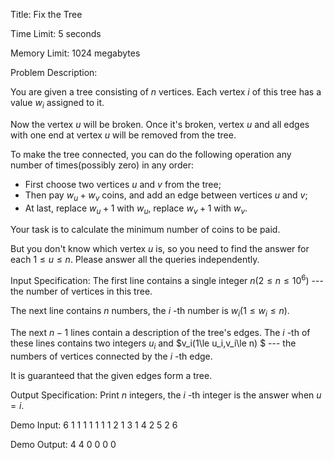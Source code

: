 Title: Fix the Tree

Time Limit:  5 seconds

Memory Limit:  1024 megabytes

Problem Description:

You are given a tree consisting of $n$ vertices. Each vertex $i$ of this tree has a value $w_i$ assigned to it.

Now the vertex $u$ will be broken. Once it's broken, vertex $u$ and all edges with one end at vertex $u$ will be removed from the tree.

To make the tree connected, you can do the following operation any number of times(possibly zero) in any order:

- First choose two vertices $u$ and $v$ from the tree;
- Then pay $w_u+w_v$ coins, and add an edge between vertices $u$ and $v$;
- At last, replace $w_u+1$ with $w_u$, replace $w_v+1$ with $w_v$.

Your task is to calculate the minimum number of coins to be paid.

But you don't know which vertex $u$ is, so you need to find the answer for each $1\le u\le n$. Please answer all the queries independently.

Input Specification:
The first line contains a single integer $n(2\le n\le 10^6)$ --- the number of vertices in this tree.

The next line contains $n$ numbers, the $i$ -th number is $w_i(1\le w_i\le n)$.

The next $n-1$ lines contain a description of the tree's edges. The $i$ -th of these lines contains two integers $u_i$ and $v_i(1\le u_i,v_i\le n) $ --- the numbers of vertices connected by the $i$ -th edge.

It is guaranteed that the given edges form a tree.

Output Specification:
Print $n$ integers, the $i$ -th integer is the answer when $u=i$.

Demo Input:
6
1 1 1 1 1 1
1 2
1 3
1 4
2 5
2 6

Demo Output:
4 4 0 0 0 0


